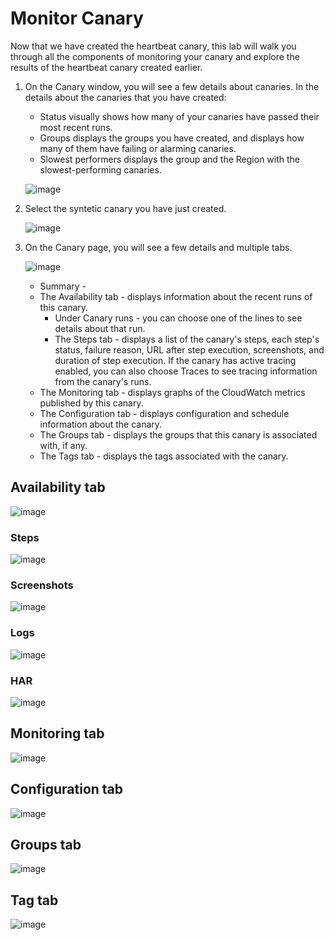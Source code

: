 # Monitor Canary

Now that we have created the heartbeat canary, this lab will walk you through all the components of monitoring your canary and explore the results of the heartbeat canary created earlier.

1. On the Canary window, you will see a few details about canaries. In the details about the canaries that you have created:
   -  Status visually shows how many of your canaries have passed their most recent runs.
   -  Groups displays the groups you have created, and displays how many of them have failing or alarming canaries.
   -  Slowest performers displays the group and the Region with the slowest-performing canaries.

   ![image](https://user-images.githubusercontent.com/59352356/213904517-d5e78058-ff82-4afc-a5b8-f6d7ecb8cfa6.png)


2. Select the syntetic canary you have just created.

   ![image](https://user-images.githubusercontent.com/59352356/213904247-fe03baf0-f25c-4f5e-859b-c34805ee5cc1.png)

3. On the Canary page, you will see a few details and multiple tabs.

   ![image](https://user-images.githubusercontent.com/59352356/213904280-2ba99304-b087-480a-b87d-8f34f2fd6f6d.png)

   -  Summary - 
   -  The Availability tab - displays information about the recent runs of this canary.
      -  Under Canary runs - you can choose one of the lines to see details about that run.
      -  The Steps tab - displays a list of the canary's steps, each step's status, failure reason, URL after step execution, screenshots, and duration of step execution. If the canary has active tracing enabled, you can also choose Traces to see tracing information from the canary's runs.
   -  The Monitoring tab - displays graphs of the CloudWatch metrics published by this canary.
   -  The Configuration tab - displays configuration and schedule information about the canary.
   -  The Groups tab - displays the groups that this canary is associated with, if any.
   -  The Tags tab - displays the tags associated with the canary.
 
 ## Availability tab
 ![image](https://user-images.githubusercontent.com/59352356/213904862-4c096480-55a8-4cf9-ac17-98c269a791bd.png)

###   Steps
   ![image](https://user-images.githubusercontent.com/59352356/213904624-5e8d5aa5-cadf-4c89-af0b-349dafdfc492.png)
###   Screenshots
   ![image](https://user-images.githubusercontent.com/59352356/213904643-4b2d8f9e-c2c4-42a4-b8ac-dae0872978a5.png)
###   Logs
   ![image](https://user-images.githubusercontent.com/59352356/213904655-8b0a8cef-f4ba-4757-947e-eb021e462922.png)
###   HAR
   ![image](https://user-images.githubusercontent.com/59352356/213904665-b687aae0-4e13-42ee-8df4-d01ca213fe60.png)


## Monitoring tab
   ![image](https://user-images.githubusercontent.com/59352356/213904688-ee9ba227-d29d-4040-87d9-06aa56de54ed.png)

## Configuration tab
   ![image](https://user-images.githubusercontent.com/59352356/213904735-7dd8081a-4c66-4c7c-a0f2-af87c1b90943.png)

## Groups tab
   ![image](https://user-images.githubusercontent.com/59352356/213904778-fc5e0d02-fddf-46e5-a08f-c4a768dcdc2a.png)
   
## Tag tab
   ![image](https://user-images.githubusercontent.com/59352356/213904805-0f9cf604-ed92-4267-b0f5-ffe7d6427341.png)




